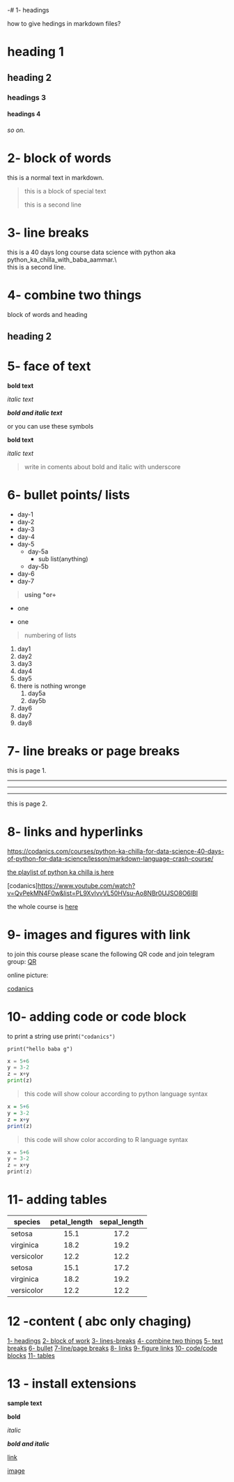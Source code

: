 -# 1- headings

how to give hedings in markdown files?

# heading 1
## heading 2
### headings 3
#### headings 4
###### so on.


# 2- block of words

this is a normal text in markdown.

> this is a block of special text  
>
> this is a second line


# 3- line breaks

this is a 40 days long course data science with python aka python_ka_chilla_with_baba_aammar.\  
this is a second line.

# 4- combine two things

block of words and heading

## heading 2

# 5- face of text 


**bold text**

*italic text*

***bold and italic text***

or you can use these symbols

__bold text__

_italic text_

> write in coments about bold and italic with underscore


# 6- bullet points/ lists

- day-1
- day-2
- day-3
- day-4 
- day-5
    - day-5a
        - sub list(anything)
    - day-5b
- day-6
- day-7

> __using *or+__
* one
+ one


> numbering of lists
>
1. day1
2. day2
3. day3
4. day4
5. day5
6. there is nothing wronge
   1. day5a
   2. day5b 
7. day6
8. day7
9. day8

# 7- line breaks or page breaks

this is page 1.

---
___
***

this is page 2.

# 8- links and hyperlinks
<https://codanics.com/courses/python-ka-chilla-for-data-science-40-days-of-python-for-data-science/lesson/markdown-language-crash-course/>


[the playlist of python ka chilla is here](https://www.youtube.com/watch?v=QvPekMN4F0w&list=PL9XvIvvVL50HVsu-Ao8NBr0UJSO8O6lBI)


[codanics]https://www.youtube.com/watch?v=QvPekMN4F0w&list=PL9XvIvvVL50HVsu-Ao8NBr0UJSO8O6lBI

the whole course is [here](codanics)



# 9- images and figures with link

to join this course please scane the following QR code and join telegram group:
[QR](qr.png)


online picture:

[codanics](https://www.google.com/url?sa=i&url=https%3A%2F%2Fstock.adobe.com%2Fsearch%3Fk%3Dkaba&psig=AOvVaw1e1JQCkKSVRBHSHJzZ2_5X&ust=1697931821772000&source=images&cd=vfe&ved=0CBEQjRxqFwoTCJCDno7nhYIDFQAAAAAdAAAAABAE) 


# 10- adding code or code block

to print a string use print`("codanics")`
```
print("hello baba g")
```



```python
x = 5+6
y = 3-2
z = x+y
print(z)
```
> this code will show colour according to python language syntax


```R
x = 5+6
y = 3-2
z = x+y
print(z)
```
> this code will show color  according to R language syntax

```h
x = 5+6
y = 3-2
z = x+y
print(z)
```

# 11- adding tables

|species|petal_length|sepal_length |
|-------|:----------:|:----------:|
|setosa | 15.1       | 17.2        |
|virginica| 18.2     | 19.2        |
|versicolor| 12.2    |  12.2       |
|setosa | 15.1       | 17.2        |
|virginica| 18.2     | 19.2        |
|versicolor| 12.2    |  12.2       |
 


# 12 -content   ( abc only chaging)

 [1- headings](#1--headings)
 [2- block of work](#2--block-of-words)
 [3- lines-breaks](#3--line-breaks)
 [4- combine two things](#4--combine-two-things)
 [5- text breaks](#5--face-of-text)
 [6- bullet](#6--bullet-points-lists)
 [7-line/page breaks](#7--line-breaks-or-page-breaks)
 [8- links](#8--links-and-hyperlinks)
 [9- figure links](#9--images-and-figures-with-link)
[10- code/code blocks](#10--adding-code-or-code-block)
 [11- tables](#11--adding-tables)
 [](#12--content)
 [](#13---install-extensions)
 


# 13 - install extensions

**sample text**

**bold**

*italic*

***bold and italic***


[link](https://www.youtube.com/watch?v=QvPekMN4F0w&list=PL9XvIvvVL50HVsu-Ao8NBr0UJSO8O6lBI)



[image](qr.png)






